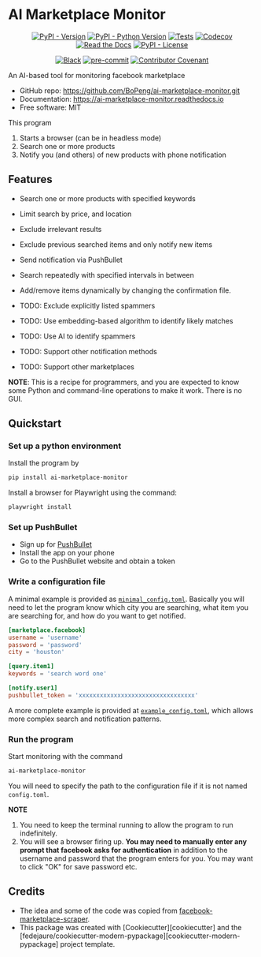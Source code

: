 # AI Marketplace Monitor

<div align="center">

[![PyPI - Version](https://img.shields.io/pypi/v/ai-marketplace-monitor.svg)](https://pypi.python.org/pypi/ai-marketplace-monitor)
[![PyPI - Python Version](https://img.shields.io/pypi/pyversions/ai-marketplace-monitor.svg)](https://pypi.python.org/pypi/ai-marketplace-monitor)
[![Tests](https://github.com/BoPeng/ai-marketplace-monitor/workflows/tests/badge.svg)](https://github.com/BoPeng/ai-marketplace-monitor/actions?workflow=tests)
[![Codecov](https://codecov.io/gh/BoPeng/ai-marketplace-monitor/branch/main/graph/badge.svg)](https://codecov.io/gh/BoPeng/ai-marketplace-monitor)
[![Read the Docs](https://readthedocs.org/projects/ai-marketplace-monitor/badge/)](https://ai-marketplace-monitor.readthedocs.io/)
[![PyPI - License](https://img.shields.io/pypi/l/ai-marketplace-monitor.svg)](https://pypi.python.org/pypi/ai-marketplace-monitor)

[![Black](https://img.shields.io/badge/code%20style-black-000000.svg)](https://github.com/psf/black)
[![pre-commit](https://img.shields.io/badge/pre--commit-enabled-brightgreen?logo=pre-commit&logoColor=white)](https://github.com/pre-commit/pre-commit)
[![Contributor Covenant](https://img.shields.io/badge/Contributor%20Covenant-2.1-4baaaa.svg)](https://www.contributor-covenant.org/version/2/1/code_of_conduct/)

</div>

An AI-based tool for monitoring facebook marketplace

- GitHub repo: <https://github.com/BoPeng/ai-marketplace-monitor.git>
- Documentation: <https://ai-marketplace-monitor.readthedocs.io>
- Free software: MIT

This program

1. Starts a browser (can be in headless mode)
2. Search one or more products
3. Notify you (and others) of new products with phone notification

## Features

- Search one or more products with specified keywords
- Limit search by price, and location
- Exclude irrelevant results
- Exclude previous searched items and only notify new items
- Send notification via PushBullet
- Search repeatedly with specified intervals in between
- Add/remove items dynamically by changing the confirmation file.

- TODO: Exclude explicitly listed spammers
- TODO: Use embedding-based algorithm to identify likely matches
- TODO: Use AI to identify spammers
- TODO: Support other notification methods
- TODO: Support other marketplaces

**NOTE**: This is a recipe for programmers, and you are expected to know some Python and command-line operations to make it work. There is no GUI.

## Quickstart

### Set up a python environment

Install the program by

```sh
pip install ai-marketplace-monitor
```

Install a browser for Playwright using the command:

```sh
playwright install
```

### Set up PushBullet

- Sign up for [PushBullet](https://www.pushbullet.com/)
- Install the app on your phone
- Go to the PushBullet website and obtain a token

### Write a configuration file

A minimal example is provided as [`minimal_config.toml`](minimal_config.toml). Basically you will need to let the program know which city you are searching, what item you are searching for, and how do you want to get notified.

```toml
[marketplace.facebook]
username = 'username'
password = 'password'
city = 'houston'

[query.item1]
keywords = 'search word one'

[notify.user1]
pushbullet_token = 'xxxxxxxxxxxxxxxxxxxxxxxxxxxxxxxxx'
```

A more complete example is provided at [`example_config.toml`](example_config.toml), which allows more complex search and notification patterns.

### Run the program

Start monitoring with the command

```sh
ai-marketplace-monitor
```

You will need to specify the path to the configuration file if it is not named `config.toml`.

**NOTE**

1. You need to keep the terminal running to allow the program to run indefinitely.
2. You will see a browser firing up. **You may need to manually enter any prompt that facebook asks for authentication** in addition to the username and password that the program enters for you. You may want to click "OK" for save password etc.

## Credits

- The idea and some of the code was copied from [facebook-marketplace-scraper](https://github.com/passivebot/facebook-marketplace-scraper).
- This package was created with [Cookiecutter][cookiecutter] and the [fedejaure/cookiecutter-modern-pypackage][cookiecutter-modern-pypackage] project template.
